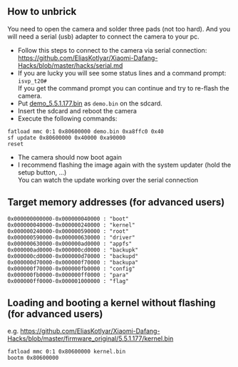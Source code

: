 ## How to unbrick

You need to open the camera and solder three pads (not too hard).
And you will need a serial (usb) adapter to connect the camera to your pc.

- Follow this steps to connect to the camera via serial connection:  
https://github.com/EliasKotlyar/Xiaomi-Dafang-Hacks/blob/master/hacks/serial.md
- If you are lucky you will see some status lines and a command prompt:
`isvp_t20#`  
If you get the command prompt you can continue and try to re-flash the camera.
- Put [demo_5.5.1.177.bin](https://raw.githubusercontent.com/EliasKotlyar/Xiaomi-Dafang-Hacks/master/firmware_original/demo_5.5.1.177.bin) as `demo.bin` on the sdcard.
- Insert the sdcard and reboot the camera
- Execute the following commands:
```
fatload mmc 0:1 0x80600000 demo.bin 0xa8ffc0 0x40
sf update 0x80600000 0x40000 0xa90000
reset
```
- The camera should now boot again
- I recommend flashing the image again with the system updater (hold the setup button, ...)  
You can watch the update working over the serial connection

## Target memory addresses (for advanced users)
```
0x000000000000-0x000000040000 : "boot"
0x000000040000-0x000000240000 : "kernel"
0x000000240000-0x000000590000 : "root"
0x000000590000-0x000000630000 : "driver"
0x000000630000-0x000000ad0000 : "appfs"
0x000000ad0000-0x000000cd0000 : "backupk"
0x000000cd0000-0x000000d70000 : "backupd"
0x000000d70000-0x000000f70000 : "backupa"
0x000000f70000-0x000000fb0000 : "config"
0x000000fb0000-0x000000ff0000 : "para"
0x000000ff0000-0x000001000000 : "flag"
```

## Loading and booting a kernel without flashing (for advanced users)
e.g. https://github.com/EliasKotlyar/Xiaomi-Dafang-Hacks/blob/master/firmware_original/5.5.1.177/kernel.bin
```
fatload mmc 0:1 0x80600000 kernel.bin
bootm 0x80600000
```
